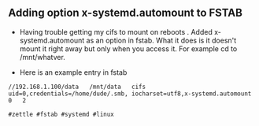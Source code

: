 ## Adding option x-systemd.automount to FSTAB


* Having trouble getting my cifs to mount on reboots . Added x-systemd.automount
as an option in fstab. What it does is it doesn't mount it right away but only when
you access it. For example cd to /mnt/whatver.

* Here is an example entry in fstab

`//192.168.1.100/data	/mnt/data	cifs	uid=0,credentials=/home/dude/.smb,
iocharset=utf8,x-systemd.automount	0	2`


    #zettle #fstab #systemd #linux
